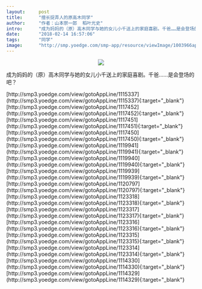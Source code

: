 ```yaml
---
layout:     post
title:      "擅长捉弄人的原高木同学"
author:     "作者：山本崇一郎  稻叶光史"
intro:      "成为妈妈的（原）高木同学与她的女儿小千送上的家庭喜剧。千爸……是会登场的吧？"
date:       "2018-02-14 16:57:06"
tags:       "同学"
image:      "http://smp.yoedge.com/smp-app/resource/viewImage/1003966appline.png"
---
```

<div style="text-align: center">
<p><img src="http://smp.yoedge.com/smp-app/resource/viewImage/1003966appline.png"/></p>
</div>
<p class="post-meta">
<span>成为妈妈的（原）高木同学与她的女儿小千送上的家庭喜剧。千爸……是会登场的吧？</span>
</p>
[http://smp3.yoedge.com/view/gotoAppLine/1115337](http://smp3.yoedge.com/view/gotoAppLine/1115337){:target="_blank"}
[http://smp3.yoedge.com/view/gotoAppLine/1117452](http://smp3.yoedge.com/view/gotoAppLine/1117452){:target="_blank"}
[http://smp3.yoedge.com/view/gotoAppLine/1117451](http://smp3.yoedge.com/view/gotoAppLine/1117451){:target="_blank"}
[http://smp3.yoedge.com/view/gotoAppLine/1117450](http://smp3.yoedge.com/view/gotoAppLine/1117450){:target="_blank"}
[http://smp3.yoedge.com/view/gotoAppLine/1119941](http://smp3.yoedge.com/view/gotoAppLine/1119941){:target="_blank"}
[http://smp3.yoedge.com/view/gotoAppLine/1119940](http://smp3.yoedge.com/view/gotoAppLine/1119940){:target="_blank"}
[http://smp3.yoedge.com/view/gotoAppLine/1119939](http://smp3.yoedge.com/view/gotoAppLine/1119939){:target="_blank"}
[http://smp3.yoedge.com/view/gotoAppLine/1120797](http://smp3.yoedge.com/view/gotoAppLine/1120797){:target="_blank"}
[http://smp3.yoedge.com/view/gotoAppLine/1123318](http://smp3.yoedge.com/view/gotoAppLine/1123318){:target="_blank"}
[http://smp3.yoedge.com/view/gotoAppLine/1123317](http://smp3.yoedge.com/view/gotoAppLine/1123317){:target="_blank"}
[http://smp3.yoedge.com/view/gotoAppLine/1123316](http://smp3.yoedge.com/view/gotoAppLine/1123316){:target="_blank"}
[http://smp3.yoedge.com/view/gotoAppLine/1123315](http://smp3.yoedge.com/view/gotoAppLine/1123315){:target="_blank"}
[http://smp3.yoedge.com/view/gotoAppLine/1123314](http://smp3.yoedge.com/view/gotoAppLine/1123314){:target="_blank"}
[http://smp3.yoedge.com/view/gotoAppLine/1114330](http://smp3.yoedge.com/view/gotoAppLine/1114330){:target="_blank"}
[http://smp3.yoedge.com/view/gotoAppLine/1114329](http://smp3.yoedge.com/view/gotoAppLine/1114329){:target="_blank"}


